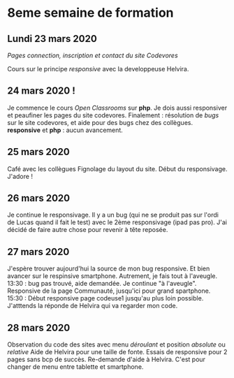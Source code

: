# 8eme semaine de formation

## Lundi 23 mars 2020

_Pages connection, inscription et contact du site Codevores_

Cours sur le principe _responsive_ avec la developpeuse Helvira.


## 24 mars 2020 !

Je commence le cours _Open Classrooms_ sur **php**.
Je dois aussi responsiver et peaufiner les pages du site codevores.
Finalement : résolution de _bugs_ sur le site codevores, et aide pour des bugs chez des collègues.
**responsive** et **php** : aucun avancement.

## 25 mars 2020

Café avec les collègues
Fignolage du layout du site.
Début du responsivage. J'adore !

## 26 mars 2020

Je continue le responsivage.
Il y a un bug (qui ne se produit pas sur l'ordi de Lucas quand il fait le test) avec le 2ème responsivage (ipad pas pro). J'ai décidé de faire autre chose pour revenir à tête reposée.

## 27 mars 2020

J'espère trouver aujourd'hui la source de mon bug responsive. Et bien avancer sur le respinsive smartphone. Autrement, je fais tout à l'aveugle.
13:30 : bug pas trouvé, aide demandée. Je continue "à l'aveugle". Responsive de la page Communauté, jusqu'ici pour grand spartphone.
15:30 : Début responsive page codeuse1 jusqu'au plus loin possible.
J'atttends la réponde de Helvira qui va regarder mon code.

## 28 mars 2020

Observation du code des sites avec menu _déroulant_ et position _absolute_ ou _relative_
Aide de Helvira pour une taille de fonte.
Essais de responsive pour 2 pages sans bcp de succès. Re-demande d'aide à Helvira.
C'est pour changer de menu entre tablette et smartphone.
